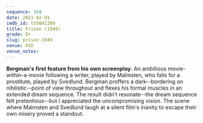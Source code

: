 ```yaml
---
sequence: 168
date: 2021-02-01
imdb_id: tt0041399
title: Prison (1949)
grade: D+
slug: prison-1949
venue: DVD
venue_notes:
---
```


**Bergman's first feature from his own screenplay.** An ambitious movie-within-a-movie following a writer, played by Malmsten, who falls for a prostitute, played by Svedlund. Bergman proffers a dark--bordering on nihilistic--point of view throughout and flexes his formal muscles in an extended dream sequence. The result didn't resonate--the dream sequence felt pretentious--but I appreciated the uncompromising vision. The scene where Malmsten and Svedlund laugh at a silent film's inanity to escape their own misery proved a standout.
